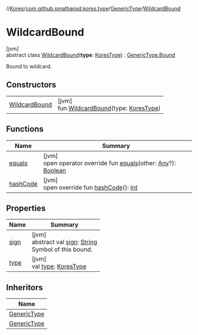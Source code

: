 //[Kores](../../../../index.md)/[com.github.jonathanxd.kores.type](../../index.md)/[GenericType](../index.md)/[WildcardBound](index.md)

# WildcardBound

[jvm]\
abstract class [WildcardBound](index.md)(**type**: [KoresType](../../-kores-type/index.md)) : [GenericType.Bound](../-bound/index.md)

Bound to wildcard.

## Constructors

| | |
|---|---|
| [WildcardBound](-wildcard-bound.md) | [jvm]<br>fun [WildcardBound](-wildcard-bound.md)(type: [KoresType](../../-kores-type/index.md)) |

## Functions

| Name | Summary |
|---|---|
| [equals](../-bound/equals.md) | [jvm]<br>open operator override fun [equals](../-bound/equals.md)(other: [Any](https://kotlinlang.org/api/latest/jvm/stdlib/kotlin/-any/index.html)?): [Boolean](https://kotlinlang.org/api/latest/jvm/stdlib/kotlin/-boolean/index.html) |
| [hashCode](../-bound/hash-code.md) | [jvm]<br>open override fun [hashCode](../-bound/hash-code.md)(): [Int](https://kotlinlang.org/api/latest/jvm/stdlib/kotlin/-int/index.html) |

## Properties

| Name | Summary |
|---|---|
| [sign](index.md#-31893312%2FProperties%2F-1216412040) | [jvm]<br>abstract val [sign](index.md#-31893312%2FProperties%2F-1216412040): [String](https://kotlinlang.org/api/latest/jvm/stdlib/kotlin/-string/index.html)<br>Symbol of this bound. |
| [type](index.md#665804259%2FProperties%2F-1216412040) | [jvm]<br>val [type](index.md#665804259%2FProperties%2F-1216412040): [KoresType](../../-kores-type/index.md) |

## Inheritors

| Name |
|---|
| [GenericType](../-extends/index.md) |
| [GenericType](../-super/index.md) |
